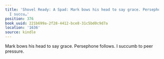 ```yaml
---
title: 'Shovel Ready: A Spad: Mark bows his head to say grace. Persephone follows.
  I succu…'
position: 376
book_uuid: 221b699a-2f28-4412-bce8-31c5bd0c9d7a
location: '1636'
source: kindle
---
```


Mark bows his head to say grace. Persephone follows. I succumb to peer pressure.